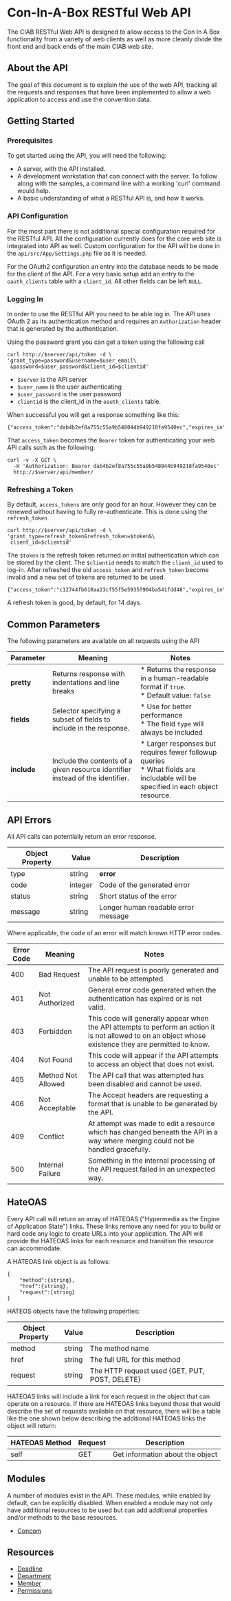 # Con-In-A-Box RESTful Web API

The CIAB RESTful Web API is designed to allow access to the Con In A Box functionality from a variety of web clients as well as more cleanly divide the front end and back ends of the main CIAB web site.

## About the API
The goal of this document is to explain the use of the web API, tracking all the requests and responses that have been implemented to allow a web application to access and use the convention data.

## Getting Started

### Prerequisites
To get started using the API, you will need the following:

* A server, with the API installed.
* A development workstation that can connect with the server. To follow along with the samples, a command line with a working 'curl' command would help.
* A basic understanding of what a RESTful API is, and how it works.

### API Configuration
For the most part there is not additional special configuration required for the RESTful API. All the configuration currently does for the core web site is integrated into API as well. Custom configuration for the API will be done in the `api/src/App/Settings.php` file as it is needed.

For the OAuth2 configuration an entry into the database needs to be made for the client of the API. For a very basic setup add an entry to the `oauth_clients` table with a `client_id`. All other fields can be left `NULL`.

### Logging In
In order to use the RESTful API you need to be able log in. The API uses OAuth 2 as its authentication method and requires an `Authorization` header that is generated by the authentication.

Using the password grant you can get a token using the following call

```
curl http://$server/api/token -d \
'grant_type=password&username=$user_email\
 &password=$user_password&client_id=$clientid'
```

* `$server` is the API server
* `$user_name` is the user authenticating
* `$user_password` is the user password
* `clientid` is the client_id in the `oauth_clients` table.

When successful you will get a response something like this:

```
{"access_token":"dab4b2ef8a755c55a9b548044b949218fa9540ec","expires_in":3600,"token_type":"Bearer","scope":null,"refresh_token":"e2af7ed08d374901a389051f93cec5d720fcebac"}
```

That `access_token` becomes the `Bearer` token for authenticating your web API calls such as the following:

```
curl -v -X GET \
  -H 'Authorization: Bearer dab4b2ef8a755c55a9b548044b949218fa9540ec'
  http://$server/api/member/
```

### Refreshing a Token
By default, `access_tokens` are only good for an hour. However they can be renewed without having to fully re-authenticate. This is done using the `refresh_token`

```
curl http://$server/api/token -d \
'grant_type=refresh_token&refresh_token=$token&\
 client_id=$clientid'
```

The `$token` is the refresh token returned on initial authentication which can be stored by the client. The `$clientid` needs to match the `client_id` used to log-in. After refreshed the old `access_token` and `refresh_token` become invalid and a new set of tokens are returned to be used.

```
{"access_token":"c12744fb610aa23cf55f5e5935f904ba541fdd48","expires_in":3600,"token_type":"Bearer","scope":null,"refresh_token":"6de1ba094e9ce131ced56338eb5e30468970ca07"}
```
A refresh token is good, by default, for 14 days.

## Common Parameters
The following parameters are available on all requests using the API

| Parameter  | Meaning | Notes |
|---|---|---|
| **pretty** | Returns response with indentations and line breaks | * Returns the response in a human-readable format if `true`. <br> * Default value: `false` |
|**fields**| Selector specifying a subset of fields to include in the response.| * Use for better performance <br> * The field `type` will always be included|
|**include**| Include the contents of a given resource identifier instead of the identifier.| * Larger responses but requires fewer followup queries <br> * What fields are includable will be specified in each object resource.|


## API Errors
All API calls can potentially return an error response.

| Object Property | Value | Description |
|---|---|---|
| type | string | **error** |
| code | integer | Code of the generated error |
| status | string | Short status of the error |
| message | string | Longer human readable error message |

Where applicable, the code of an error will match known HTTP error codes.

| Error Code | Meaning | Notes |
|---|---|---|
| 400 | Bad Request | The API request is poorly generated and unable to be attempted.|
| 401 | Not Authorized | General error code generated when the authentication has expired or is not valid.|
| 403 | Forbidden | This code will generally appear when the API attempts to perform an action it is not allowed to on an object whose existence they are permitted to know.|
| 404 | Not Found | This code will appear if the API attempts to access an object that does not exist.|
| 405 | Method Not Allowed | The API call that was attempted has been disabled and cannot be used. |
| 406 | Not Acceptable | The Accept headers are requesting a format that is unable to be generated by the API.|
| 409 | Conflict | At attempt was made to edit a resource which has changed beneath the API in a way where merging could not be handled gracefully.|
| 500 | Internal Failure | Something in the internal processing of the API request failed in an unexpected way.|

## HateOAS
Every API call will return an array of HATEOAS ("Hypermedia as the Engine of Application State") links. These links remove any need for you to build or hard code any logic to create URLs into your application. The API will provide the HATEOAS links for each resource and transition the resource can accommodate.

A HATEOAS link object is as follows:

```
{
	"method":{string},
	"href":{string},
	"request":{string}
}
```
HATEOS objects have the following properties:

|Object Property|Value|Description
|---|---|---|
|method|string|The method name|
|href|string|The full URL for this method|
|request|string|The HTTP request used {GET, PUT, POST, DELETE}

HATEOAS links will include a link for each request in the object that can operate on a resource. If there are HATEOAS links beyond those that would describe the set of requests available on that resource, there will be a table like the one shown below describing the additional HATEOAS links the object will return:

HATEOAS Method|Request|Description
|---|---|---|
|self|GET|Get information about the object|

## Modules
A number of modules exist in the API. These modules, while enabled by default, can be explicitly disabled. When enabled a module may not only have additional resources to be used but can add additional properties and/or methods to the base resources.

 * [Concom](Concom.md)

<a name="resources"></a>
## Resources
* [Deadline](Deadline.md)
* [Department](Department.md)
* [Member](Member.md)
* [Permissions](Permissions.md)